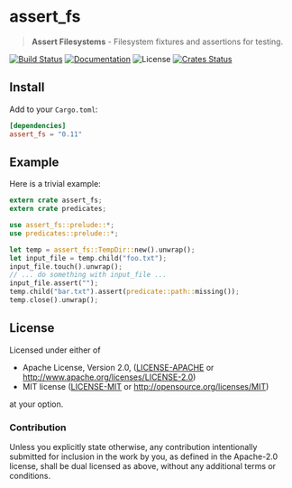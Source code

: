 # assert_fs

> **Assert Filesystems** - Filesystem fixtures and assertions for testing.

[![Build Status](https://dev.azure.com/assert-rs/assert-rs/_apis/build/status/assert_fs?branchName=master)](https://dev.azure.com/assert-rs/assert-rs/_build/latest?definitionId=2&branchName=master)
[![Documentation](https://img.shields.io/badge/docs-master-blue.svg)][Documentation]
![License](https://img.shields.io/crates/l/assert_fs.svg)
[![Crates Status](https://img.shields.io/crates/v/assert_fs.svg)](https://crates.io/crates/assert_fs)

## Install

Add to your `Cargo.toml`:

```toml
[dependencies]
assert_fs = "0.11"
```

## Example

Here is a trivial example:

```rust
extern crate assert_fs;
extern crate predicates;

use assert_fs::prelude::*;
use predicates::prelude::*;

let temp = assert_fs::TempDir::new().unwrap();
let input_file = temp.child("foo.txt");
input_file.touch().unwrap();
// ... do something with input_file ...
input_file.assert("");
temp.child("bar.txt").assert(predicate::path::missing());
temp.close().unwrap();
```

## License

Licensed under either of

 * Apache License, Version 2.0, ([LICENSE-APACHE](LICENSE-APACHE) or http://www.apache.org/licenses/LICENSE-2.0)
 * MIT license ([LICENSE-MIT](LICENSE-MIT) or http://opensource.org/licenses/MIT)

at your option.

### Contribution

Unless you explicitly state otherwise, any contribution intentionally
submitted for inclusion in the work by you, as defined in the Apache-2.0
license, shall be dual licensed as above, without any additional terms or
conditions.

[Crates.io]: https://crates.io/crates/assert_fs
[Documentation]: https://docs.rs/assert_fs
